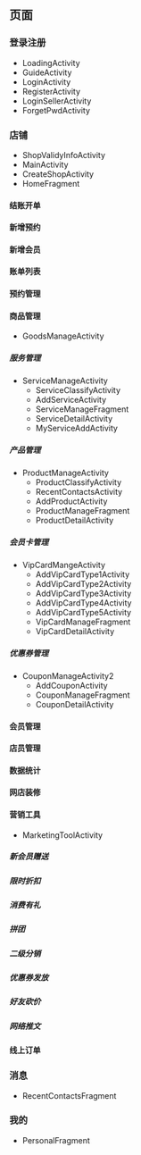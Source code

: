 ## 页面
### 登录注册
* LoadingActivity
* GuideActivity
* LoginActivity
* RegisterActivity
* LoginSellerActivity
* ForgetPwdActivity

### 店铺
* ShopValidyInfoActivity
* MainActivity
* CreateShopActivity
* HomeFragment

#### 结账开单

#### 新增预约

#### 新增会员

#### 账单列表

#### 预约管理

#### 商品管理

* GoodsManageActivity

##### 服务管理
* ServiceManageActivity
	* ServiceClassifyActivity
	* AddServiceActivity
	* ServiceManageFragment
	* ServiceDetailActivity
	* MyServiceAddActivity

##### 产品管理
* ProductManageActivity
	* ProductClassifyActivity
	* RecentContactsActivity
	* AddProductActivity
	* ProductManageFragment
	* ProductDetailActivity
##### 会员卡管理
* VipCardMangeActivity
	* AddVipCardType1Activity
	* AddVipCardType2Activity
	* AddVipCardType3Activity
	* AddVipCardType4Activity
	* AddVipCardType5Activity
	* VipCardManageFragment
	* VipCardDetailActivity

##### 优惠券管理
* CouponManageActivity2
	* AddCouponActivity
	* CouponManageFragment
	* CouponDetailActivity

#### 会员管理

#### 店员管理

#### 数据统计

#### 网店装修

#### 营销工具
* MarketingToolActivity
##### 新会员赠送

##### 限时折扣

##### 消费有礼

##### 拼团

##### 二级分销

##### 优惠券发放

##### 好友砍价

##### 网络推文


#### 线上订单

### 消息
* RecentContactsFragment

### 我的
* PersonalFragment
